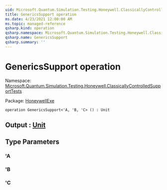 ```yaml
---
uid: Microsoft.Quantum.Simulation.Testing.Honeywell.ClassicallyControlledSupportTests.GenericsSupport
title: GenericsSupport operation
ms.date: 4/23/2021 12:00:00 AM
ms.topic: managed-reference
qsharp.kind: operation
qsharp.namespace: Microsoft.Quantum.Simulation.Testing.Honeywell.ClassicallyControlledSupportTests
qsharp.name: GenericsSupport
qsharp.summary: ''
---
```


# GenericsSupport operation

Namespace: [Microsoft.Quantum.Simulation.Testing.Honeywell.ClassicallyControlledSupportTests](xref:Microsoft.Quantum.Simulation.Testing.Honeywell.ClassicallyControlledSupportTests)

Package: [HoneywellExe](https://nuget.org/packages/HoneywellExe)




```qsharp
operation GenericsSupport<'A, 'B, 'C> () : Unit
```


## Output : [Unit](xref:microsoft.quantum.qsharp.valueliterals#unit-literal)



## Type Parameters

### 'A


### 'B


### 'C

